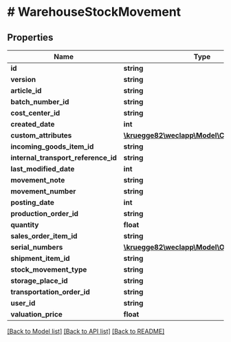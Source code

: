 # # WarehouseStockMovement

## Properties

Name | Type | Description | Notes
------------ | ------------- | ------------- | -------------
**id** | **string** |  | [optional]
**version** | **string** |  | [optional]
**article_id** | **string** |  |
**batch_number_id** | **string** |  | [optional]
**cost_center_id** | **string** |  | [optional]
**created_date** | **int** |  | [optional]
**custom_attributes** | [**\kruegge82\weclapp\Model\CustomAttribute[]**](CustomAttribute.md) |  | [optional]
**incoming_goods_item_id** | **string** |  | [optional]
**internal_transport_reference_id** | **string** |  | [optional]
**last_modified_date** | **int** |  | [optional]
**movement_note** | **string** |  | [optional]
**movement_number** | **string** |  | [optional]
**posting_date** | **int** |  |
**production_order_id** | **string** |  | [optional]
**quantity** | **float** |  |
**sales_order_item_id** | **string** |  | [optional]
**serial_numbers** | [**\kruegge82\weclapp\Model\OnlyId[]**](OnlyId.md) |  | [optional]
**shipment_item_id** | **string** |  | [optional]
**stock_movement_type** | **string** |  | [optional]
**storage_place_id** | **string** |  | [optional]
**transportation_order_id** | **string** |  | [optional]
**user_id** | **string** |  | [optional]
**valuation_price** | **float** |  |

[[Back to Model list]](../../README.md#models) [[Back to API list]](../../README.md#endpoints) [[Back to README]](../../README.md)
